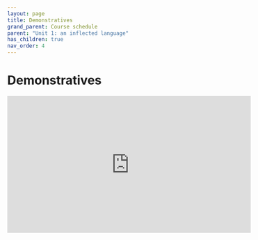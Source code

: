 ```yaml
---
layout: page
title: Demonstratives
grand_parent: Course schedule
parent: "Unit 1: an inflected language"
has_children: true
nav_order: 4
---
```


# Demonstratives


<iframe width="560" height="315" src="https://www.youtube.com/embed/Ko88xi01AMY" frameborder="0" allow="accelerometer; autoplay; encrypted-media; gyroscope; picture-in-picture" allowfullscreen></iframe>
